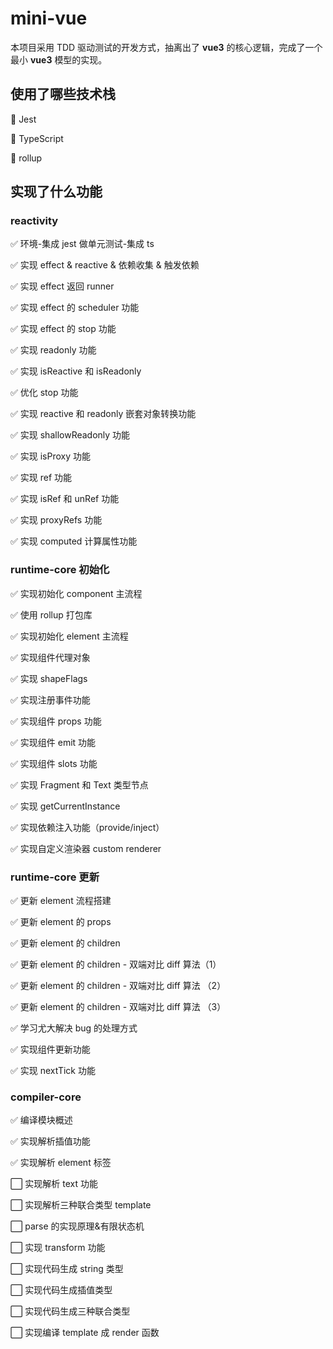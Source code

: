 # mini-vue

本项目采用 TDD 驱动测试的开发方式，抽离出了 **vue3** 的核心逻辑，完成了一个最小 **vue3** 模型的实现。

## 使用了哪些技术栈

:rocket: Jest

:rocket: TypeScript

:rocket: rollup

## 实现了什么功能

### **reactivity**

:white_check_mark: 环境-集成 jest 做单元测试-集成 ts

:white_check_mark: 实现 effect & reactive & 依赖收集 & 触发依赖

:white_check_mark: 实现 effect 返回 runner

:white_check_mark: 实现 effect 的 scheduler 功能

:white_check_mark: 实现 effect 的 stop 功能

:white_check_mark: 实现 readonly 功能

:white_check_mark: 实现 isReactive 和 isReadonly

:white_check_mark: 优化 stop 功能

:white_check_mark: 实现 reactive 和 readonly 嵌套对象转换功能

:white_check_mark: 实现 shallowReadonly 功能

:white_check_mark: 实现 isProxy 功能

:white_check_mark: 实现 ref 功能

:white_check_mark: 实现 isRef 和 unRef 功能

:white_check_mark: 实现 proxyRefs 功能

:white_check_mark: 实现 computed 计算属性功能

### **runtime-core 初始化**

:white_check_mark: 实现初始化 component 主流程

:white_check_mark: 使用 rollup 打包库

:white_check_mark: 实现初始化 element 主流程

:white_check_mark: 实现组件代理对象

:white_check_mark: 实现 shapeFlags

:white_check_mark: 实现注册事件功能

:white_check_mark: 实现组件 props 功能

:white_check_mark: 实现组件 emit 功能

:white_check_mark: 实现组件 slots 功能

:white_check_mark: 实现 Fragment 和 Text 类型节点

:white_check_mark: 实现 getCurrentInstance

:white_check_mark: 实现依赖注入功能（provide/inject）

:white_check_mark: 实现自定义渲染器 custom renderer

### runtime-core 更新

:white_check_mark: 更新 element 流程搭建

:white_check_mark: 更新 element 的 props

:white_check_mark: 更新 element 的 children

:white_check_mark: 更新 element 的 children - 双端对比 diff 算法（1）

:white_check_mark: 更新 element 的 children - 双端对比 diff 算法 （2）

:white_check_mark: 更新 element 的 children - 双端对比 diff 算法 （3）

:white_check_mark: 学习尤大解决 bug 的处理方式

:white_check_mark: 实现组件更新功能

:white_check_mark: 实现 nextTick 功能

### compiler-core

:white_check_mark: 编译模块概述

:white_check_mark: 实现解析插值功能

:white_check_mark: 实现解析 element 标签

:white_large_square: 实现解析 text 功能

:white_large_square: 实现解析三种联合类型 template

:white_large_square: parse 的实现原理&有限状态机

:white_large_square: 实现 transform 功能

:white_large_square: 实现代码生成 string 类型

:white_large_square: 实现代码生成插值类型

:white_large_square: 实现代码生成三种联合类型

:white_large_square: 实现编译 template 成 render 函数
